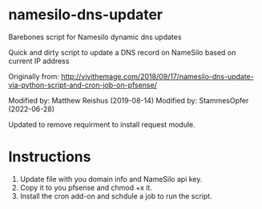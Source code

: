 # namesilo-dns-updater

Barebones script for Namesilo dynamic dns updates

Quick and dirty script to update a DNS record on NameSilo based on current IP address

Originally from: http://vivithemage.com/2018/09/17/namesilo-dns-update-via-python-script-and-cron-job-on-pfsense/

Modified by: Matthew Reishus (2019-08-14)
Modified by: StammesOpfer (2022-06-28)

Updated to remove requirment to install request module.

# Instructions
1. Update file with you domain info and NameSilo api key.
2. Copy it to you pfsense and chmod +x it.
3. Install the cron add-on and schdule a job to run the script.
